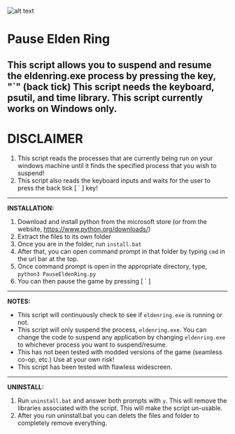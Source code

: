 ![alt text](https://github.com/Malik-A-99/PauseEldenRing/blob/main/preview.jpg?raw=true)

# Pause Elden Ring
This script allows you to suspend and resume the eldenring.exe process by pressing the key, "`" (back tick)
This script needs the keyboard, psutil, and time library.
This script currently works on Windows only.
---
# DISCLAIMER
1. This script reads the processes that are currently being run on your windows machine until it finds the specified process that you wish to suspend!
2. This script also reads the keyboard inputs and waits for the user to press the back tick [  `  ] key!
---
**INSTALLATION:**
1. Download and install python from the microsoft store (or from the website, https://www.python.org/downloads/)
2. Extract the files to its own folder
3. Once you are in the folder, run `install.bat`
4. After that, you can open command prompt in that folder by typing `cmd` in the url bar at the top.
5. Once command prompt is open in the appropriate directory, type, `python3 PauseEldenRing.py`
6. You can then pause the game by pressing [ ` ]
---
**NOTES:**
- This script will continuously check to see if `eldenring.exe` is running or not.
- This script will only suspend the process, `eldenring.exe`. You can change the code to suspend any application by changing `eldenring.exe` to whichever process you want to suspend/resume.
- This has not been tested with modded versions of the game (seamless co-op, etc.) Use at your own risk!
- This script has been tested with flawless widescreen.
---
**UNINSTALL:**
1. Run `uninstall.bat` and answer both prompts with `y`. This will remove the libraries associated with the script. This will make the script un-usable.
2. After you run uninstall.bat you can delets the files and folder to completely remove everything.
